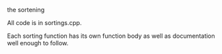 the sortening

All code is in sortings.cpp.

Each sorting function has its own function body as well as documentation well enough to follow.
